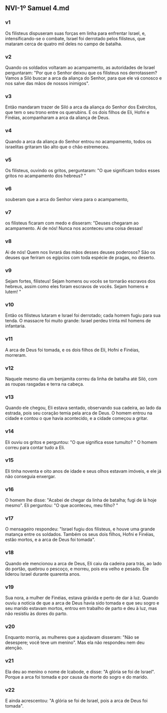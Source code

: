 ## NVI-1º Samuel 4.md
### v1
 Os filisteus dispuseram suas forças em linha para enfrentar Israel, e, intensificando-se o combate, Israel foi derrotado pelos filisteus, que mataram cerca de quatro mil deles no campo de batalha.
### v2
 Quando os soldados voltaram ao acampamento, as autoridades de Israel perguntaram: "Por que o Senhor deixou que os filisteus nos derrotassem? Vamos a Siló buscar a arca da aliança do Senhor, para que ele vá conosco e nos salve das mãos de nossos inimigos".
### v3
 Então mandaram trazer de Siló a arca da aliança do Senhor dos Exércitos, que tem o seu trono entre os querubins. E os dois filhos de Eli, Hofni e Finéias, acompanharam a arca da aliança de Deus.
### v4
 Quando a arca da aliança do Senhor entrou no acampamento, todos os israelitas gritaram tão alto que o chão estremeceu.
### v5
 Os filisteus, ouvindo os gritos, perguntaram: "O que significam todos esses gritos no acampamento dos hebreus? "
### v6
 souberam que a arca do Senhor viera para o acampamento,
### v7
 os filisteus ficaram com medo e disseram: "Deuses chegaram ao acampamento. Ai de nós! Nunca nos aconteceu uma coisa dessas!
### v8
 Ai de nós! Quem nos livrará das mãos desses deuses poderosos? São os deuses que feriram os egípcios com toda espécie de pragas, no deserto.
### v9
 Sejam fortes, filisteus! Sejam homens ou vocês se tornarão escravos dos hebreus, assim como eles foram escravos de vocês. Sejam homens e lutem! "
### v10
 Então os filisteus lutaram e Israel foi derrotado; cada homem fugiu para sua tenda. O massacre foi muito grande: Israel perdeu trinta mil homens de infantaria.
### v11
 A arca de Deus foi tomada, e os dois filhos de Eli, Hofni e Finéias, morreram.
### v12
 Naquele mesmo dia um benjamita correu da linha de batalha até Siló, com as roupas rasgadas e terra na cabeça.
### v13
 Quando ele chegou, Eli estava sentado, observando sua cadeira, ao lado da estrada, pois seu coração temia pela arca de Deus. O homem entrou na cidade e contou o que havia acontecido, e a cidade começou a gritar.
### v14
 Eli ouviu os gritos e perguntou: "O que significa esse tumulto? " O homem correu para contar tudo a Eli.
### v15
 Eli tinha noventa e oito anos de idade e seus olhos estavam imóveis, e ele já não conseguia enxergar.
### v16
 O homem lhe disse: "Acabei de chegar da linha de batalha; fugi de lá hoje mesmo". Eli perguntou: "O que aconteceu, meu filho? "
### v17
 O mensageiro respondeu: "Israel fugiu dos filisteus, e houve uma grande matança entre os soldados. Também os seus dois filhos, Hofni e Finéias, estão mortos, e a arca de Deus foi tomada".
### v18
 Quando ele mencionou a arca de Deus, Eli caiu da cadeira para trás, ao lado do portão, quebrou o pescoço, e morreu, pois era velho e pesado. Ele liderou Israel durante quarenta anos.
### v19
 Sua nora, a mulher de Finéias, estava grávida e perto de dar à luz. Quando ouviu a notícia de que a arca de Deus havia sido tomada e que seu sogro e seu marido estavam mortos, entrou em trabalho de parto e deu à luz, mas não resistiu às dores do parto.
### v20
 Enquanto morria, as mulheres que a ajudavam disseram: "Não se desespere; você teve um menino". Mas ela não respondeu nem deu atenção.
### v21
 Ela deu ao menino o nome de Icabode, e disse: "A glória se foi de Israel". Porque a arca foi tomada e por causa da morte do sogro e do marido.
### v22
 E ainda acrescentou: "A glória se foi de Israel, pois a arca de Deus foi tomada".
